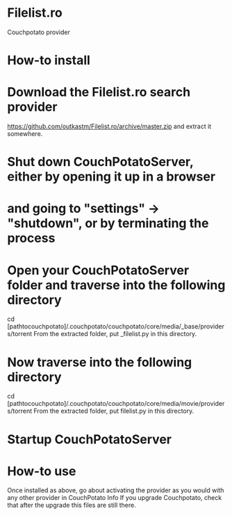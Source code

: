Filelist.ro
===========

Couchpotato provider

How-to install
===========

# Download the Filelist.ro search provider
https://github.com/outkastm/Filelist.ro/archive/master.zip and extract it somewhere.

# Shut down CouchPotatoServer, either by opening it up in a browser 
# and going to "settings" -> "shutdown", or by terminating the process

# Open your CouchPotatoServer folder and traverse into the following directory
cd [pathtocouchpotato]/.couchpotato/couchpotato/core/media/_base/providers/torrent
From the extracted folder, put _filelist.py in this directory.

# Now traverse into the following directory
cd [pathtocouchpotato]/.couchpotato/couchpotato/core/media/movie/providers/torrent
From the extracted folder, put filelist.py in this directory.

# Startup CouchPotatoServer

How-to use
==========
Once installed as above, go about activating the provider as you would with any other provider in CouchPotato
Info
If you upgrade Couchpotato, check that after the upgrade this files are still there.
